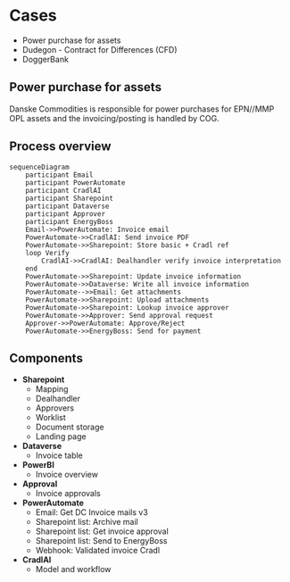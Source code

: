 # Cases

- Power purchase for assets
- Dudegon - Contract for Differences (CFD)
- DoggerBank

## Power purchase for assets

Danske Commodities is responsible for power purchases for EPN//MMP OPL assets and the invoicing/posting is handled by COG.  

## Process overview

``` mermaid
sequenceDiagram
    participant Email
    participant PowerAutomate
    participant CradlAI
    participant Sharepoint
    participant Dataverse
    participant Approver
    participant EnergyBoss
    Email->>PowerAutomate: Invoice email
    PowerAutomate->>CradlAI: Send invoice PDF
    PowerAutomate->>Sharepoint: Store basic + Cradl ref
    loop Verify
        CradlAI->>CradlAI: Dealhandler verify invoice interpretation
    end
    PowerAutomate->>Sharepoint: Update invoice information
    PowerAutomate->>Dataverse: Write all invoice information
    PowerAutomate-->>Email: Get attachments
    PowerAutomate->>Sharepoint: Upload attachments
    PowerAutomate->>Sharepoint: Lookup invoice approver
    PowerAutomate->>Approver: Send approval request
    Approver->>PowerAutomate: Approve/Reject
    PowerAutomate->>EnergyBoss: Send for payment
```



## Components

- **Sharepoint**
  - Mapping
  - Dealhandler
  - Approvers
  - Worklist
  - Document storage
  - Landing page
- **Dataverse**
  - Invoice table
- **PowerBI**
  - Invoice overview
- **Approval**
  - Invoice approvals
- **PowerAutomate**
  - Email: Get DC Invoice mails v3
  - Sharepoint list: Archive mail
  - Sharepoint list: Get invoice approval
  - Sharepoint list: Send to EnergyBoss
  - Webhook: Validated invoice Cradl
- **CradlAI**
  - Model and workflow


